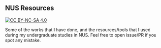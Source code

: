 ## NUS Resources

[![CC BY-NC-SA 4.0][cc-by-nc-sa-shield]][cc-by-nc-sa]

[cc-by-nc-sa]: http://creativecommons.org/licenses/by-nc-sa/4.0/
[cc-by-nc-sa-shield]: https://img.shields.io/badge/License-CC%20BY--NC--SA%204.0-lightgrey.svg

Some of the works that I have done, and the resources/tools that I used during 
my undergraduate studies in NUS. Feel free to open issue/PR if you spot any 
mistake.
